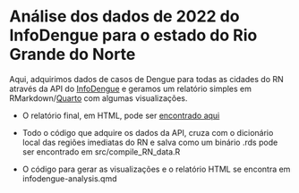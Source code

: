 # Análise dos dados de 2022 do InfoDengue para o estado do Rio Grande do Norte

Aqui, adquirimos dados de casos de Dengue para todas as cidades do RN através da API
do [InfoDengue](https://info.dengue.mat.br/) e geramos um relatório simples em RMarkdown/[Quarto](https://quarto.org/)
com algumas visualizações.

- O relatório final, em HTML, pode ser [encontrado aqui](https://jvfe.github.io/infodengue-analysis/infodengue-analysis.html)

- Todo o código que adquire os dados da API, cruza com o dicionário local das regiões imediatas do RN
e salva como um binário .rds pode ser encontrado em src/compile_RN_data.R

- O código para gerar as visualizações e o relatório HTML se encontra em infodengue-analysis.qmd
